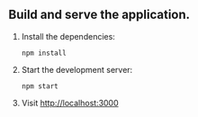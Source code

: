 ## Build and serve the application.

1. Install the dependencies:

	```
	npm install
	```
2. Start the development server:

	```
	npm start
	```
3. Visit [http://localhost:3000](http://localhost:3000)

